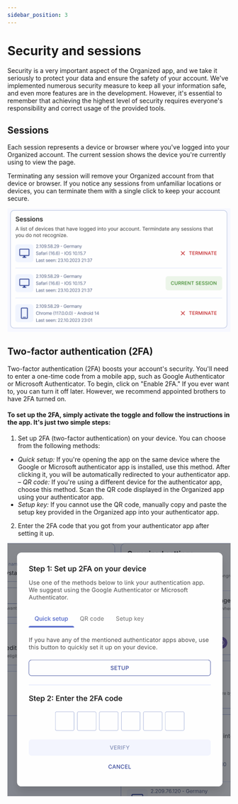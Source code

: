 ```yaml
---
sidebar_position: 3
---
```


# Security and sessions

Security is a very important aspect of the Organized app, and we take it seriously to protect your data and ensure the safety of your account. We've implemented numerous security measure to keep all your information safe, and even more features are in the development. However, it's essential to remember that achieving the highest level of security requires everyone's responsibility and correct usage of the provided tools.

## Sessions

Each session represents a device or browser where you've logged into your Organized account. The current session shows the device you're currently using to view the page.

Terminating any session will remove your Organized account from that device or browser. If you notice any sessions from unfamiliar locations or devices, you can terminate them with a single click to keep your account secure.

![Device sessions](./img/sessions.png)

## Two-factor authentication (2FA)

Two-factor authentication (2FA) boosts your account's security. You'll need to enter a one-time code from a mobile app, such as Google Authenticator or Microsoft Authenticator. To begin, click on "Enable 2FA." If you ever want to, you can turn it off later. However, we recommend appointed brothers to have 2FA turned on.

#### To set up the 2FA, simply activate the toggle and follow the instructions in the app. It's just two simple steps:

1. Set up 2FA (two-factor authentication) on your device. You can choose from the following methods:

- _Quick setup:_ If you're opening the app on the same device where the Google or Microsoft authenticator app is installed, use this method. After clicking it, you will be automatically redirected to your authenticator app.
  – _QR code:_ If you're using a different device for the authenticator app, choose this method. Scan the QR code displayed in the Organized app using your authenticator app.
- _Setup key:_ If you cannot use the QR code, manually copy and paste the setup key provided in the Organized app into your authenticator app.

2. Enter the 2FA code that you got from your authenticator app after setting it up.

![Set up 2FA](./img/2fa-setup.png)
